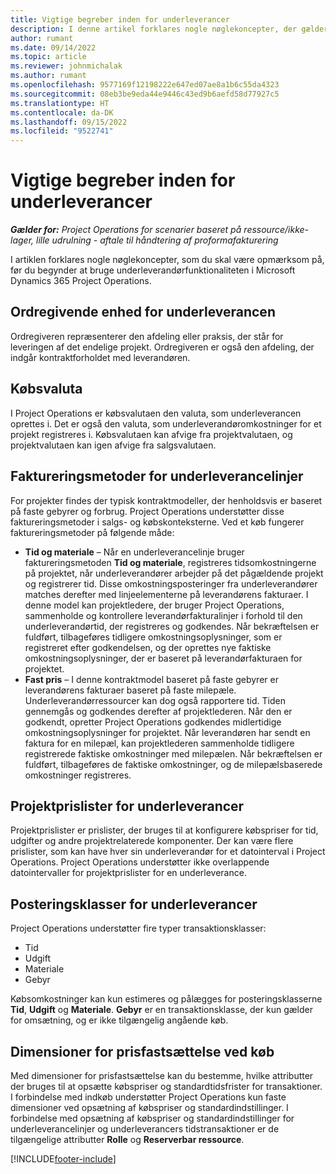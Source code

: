 ```yaml
---
title: Vigtige begreber inden for underleverancer
description: I denne artikel forklares nogle nøglekoncepter, der gælder for underentrepriser i Microsoft Dynamics 365 Project Operations.
author: rumant
ms.date: 09/14/2022
ms.topic: article
ms.reviewer: johnmichalak
ms.author: rumant
ms.openlocfilehash: 9577169f12198222e647ed07ae8a1b6c55da4323
ms.sourcegitcommit: 08eb3be9eda44e9446c43ed9b6aefd58d77927c5
ms.translationtype: HT
ms.contentlocale: da-DK
ms.lasthandoff: 09/15/2022
ms.locfileid: "9522741"
---
```

# <a name="key-concepts-in-subcontracting"></a>Vigtige begreber inden for underleverancer


_**Gælder for:** Project Operations for scenarier baseret på ressource/ikke-lager, lille udrulning - aftale til håndtering af proformafakturering_

I artiklen forklares nogle nøglekoncepter, som du skal være opmærksom på, før du begynder at bruge underleverandørfunktionaliteten i Microsoft Dynamics 365 Project Operations.

## <a name="contracting-unit-on-the-subcontract"></a>Ordregivende enhed for underleverancen

Ordregiveren repræsenterer den afdeling eller praksis, der står for leveringen af det endelige projekt. Ordregiveren er også den afdeling, der indgår kontraktforholdet med leverandøren.

## <a name="purchase-currency"></a>Købsvaluta

I Project Operations er købsvalutaen den valuta, som underleverancen oprettes i. Det er også den valuta, som underleverandøromkostninger for et projekt registreres i. Købsvalutaen kan afvige fra projektvalutaen, og projektvalutaen kan igen afvige fra salgsvalutaen.

## <a name="billing-methods-on-subcontract-lines"></a>Faktureringsmetoder for underleverancelinjer

For projekter findes der typisk kontraktmodeller, der henholdsvis er baseret på faste gebyrer og forbrug. Project Operations understøtter disse faktureringsmetoder i salgs- og købskonteksterne. Ved et køb fungerer faktureringsmetoder på følgende måde:

- **Tid og materiale** – Når en underleverancelinje bruger faktureringsmetoden **Tid og materiale**, registreres tidsomkostningerne på projektet, når underleverandører arbejder på det pågældende projekt og registrerer tid. Disse omkostningsposteringer fra underleverandører matches derefter med linjeelementerne på leverandørens fakturaer. I denne model kan projektledere, der bruger Project Operations, sammenholde og kontrollere leverandørfakturalinjer i forhold til den underleverandørtid, der registreres og godkendes. Når bekræftelsen er fuldført, tilbageføres tidligere omkostningsoplysninger, som er registreret efter godkendelsen, og der oprettes nye faktiske omkostningsoplysninger, der er baseret på leverandørfakturaen for projektet.
- **Fast pris** – I denne kontraktmodel baseret på faste gebyrer er leverandørens fakturaer baseret på faste milepæle. Underleverandørressourcer kan dog også rapportere tid. Tiden gennemgås og godkendes derefter af projektlederen. Når den er godkendt, opretter Project Operations godkendes midlertidige omkostningsoplysninger for projektet. Når leverandøren har sendt en faktura for en milepæl, kan projektlederen sammenholde tidligere registrerede faktiske omkostninger med milepælen. Når bekræftelsen er fuldført, tilbageføres de faktiske omkostninger, og de milepælsbaserede omkostninger registreres.

## <a name="project-price-lists-on-subcontracts"></a>Projektprislister for underleverancer

Projektprislister er prislister, der bruges til at konfigurere købspriser for tid, udgifter og andre projektrelaterede komponenter. Der kan være flere prislister, som kan have hver sin underleverandør for et datointerval i Project Operations. Project Operations understøtter ikke overlappende datointervaller for projektprislister for en underleverance.

## <a name="transaction-classes-on-subcontracts"></a>Posteringsklasser for underleverancer

Project Operations understøtter fire typer transaktionsklasser:

- Tid
- Udgift
- Materiale
- Gebyr

Købsomkostninger kan kun estimeres og pålægges for posteringsklasserne **Tid**, **Udgift** og **Materiale**. **Gebyr** er en transaktionsklasse, der kun gælder for omsætning, og er ikke tilgængelig angående køb.

## <a name="purchase-pricing-dimensions"></a>Dimensioner for prisfastsættelse ved køb

Med dimensioner for prisfastsættelse kan du bestemme, hvilke attributter der bruges til at opsætte købspriser og standardtidsfrister for transaktioner. I forbindelse med indkøb understøtter Project Operations kun faste dimensioner ved opsætning af købspriser og standardindstillinger. I forbindelse med opsætning af købspriser og standardindstillinger for underleverancelinjer og underleverancers tidstransaktioner er de tilgængelige attributter **Rolle** og **Reserverbar ressource**.

[!INCLUDE[footer-include](../../includes/footer-banner.md)]
